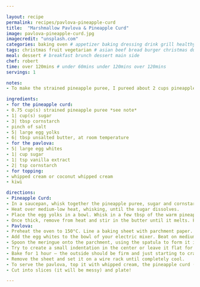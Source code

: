 ```yaml
---

layout: recipe
permalink: recipes/pavlova-pineapple-curd 
title:  "Marshmallow Pavlova & Pineapple Curd"
image: pavlova-pineapple-curd.jpg 
imagecredit: "unsplash.com" 
categories: baking oven # appetizer baking dressing drink grill healthyish marinade oven pickling quick raw salad sandwich sauce snack soup
tags: christmas fruit vegetarian # asian beef bread burger christmas duck french fruit indian italian mexican nuts pasta pork poultry rice seafood thanksgiving vegetarian
meal: dessert # breakfast brunch dessert main side
chef: robert 
time: over 120mins # under 60mins under 120mins over 120mins
servings: 1 

notes:
- To make the strained pineapple puree, I pureed about 2 cups pineapple cubes in a blender until smooth, then poured the mixture through a fine mesh sieve. 

ingredients:
- for the pineapple curd:
- 0.75 cup(s) strained pineapple puree *see note*
- 1| cup(s) sugar
- 3| tbsp cornstarch
- pinch of salt
- 5| large egg yolks
- 6| tbsp unsalted butter, at room temperature
- for the pavlova:
- 5| large egg whites
- 1| cup sugar
- 1| tsp vanilla extract
- 2| tsp cornstarch
- for topping:
- whipped cream or coconut whipped cream
- kiwi

directions:
- Pineapple Curd:
- In a saucepan, whisk together the pineapple puree, sugar and cornstarch. 
- Heat over medium-low heat, whisking, until the sugar dissolves. 
- Place the egg yolks in a bowl. Whisk in a few tbsp of the warm pineapple mixture, then reduce the heat and add the eggs to the saucepan, whisking the entire time. Cook over low heat until it thickens, stirring constantly, for about 10 minutes.
- Once thick, remove from heat and stir in the butter until it melts. Pour the curd into a bowl and press a piece of plastic wrap directly on top. Let it cool to room temperature, then refrigerate for 4 hours.
- Pavlova:
- Preheat the oven to 150°C. Line a baking sheet with parchment paper.
- Add the egg whites to the bowl of your electric mixer. Beat on medium-high until they just start to get thick, then gradually add in the sugar, 1 tablespoon at a time, beating until the mixture is glossy and peaks are easily held. Carefully fold in the vanilla extract and cornstarch with a rubber spatula.
- Spoon the meringue onto the parchment, using the spatula to form it into a large circle. You can also make a few mini pavlovas instead of 1 large if you’d like. 
- Try to create a small indentation in the center or leave it flat for topping. 
- Bake for 1 hour – the outside should be firm and just starting to crack.
- Remove the sheet and set it on a wire rack until completely cool. 
- To serve the pavlova, top it with whipped cream, the pineapple curd (you might not use ALL of it, it’s up to you. it will stay good in the fridge for a week or so!), kiwi and extra whipped cream. 
- Cut into slices (it will be messy) and plate!

--- 
```

